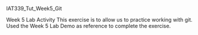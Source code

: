 IAT339_Tut_Week5_Git

Week 5 Lab Activity
This exercise is to allow us to practice working with git.
Used the Week 5 Lab Demo as reference to complete the exercise. 
